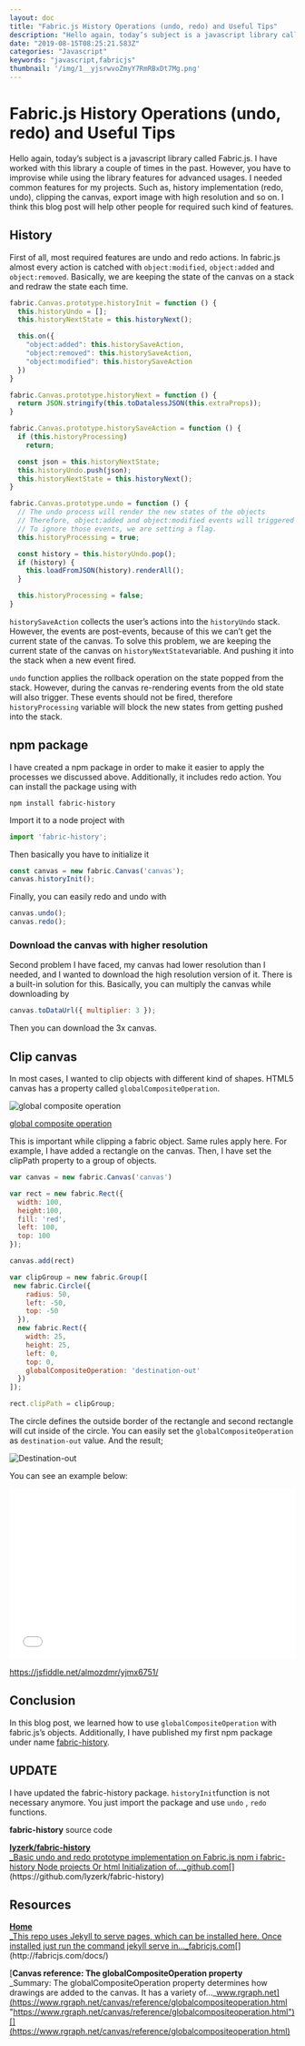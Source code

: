 ```yaml
---
layout: doc
title: "Fabric.js History Operations (undo, redo) and Useful Tips"
description: "Hello again, today’s subject is a javascript library called Fabric.js. I have worked with this library a couple of times in the past. However, you have to improvise while using the library features for advanced usages. I needed common features for my projects. Such as, history implementation (redo, undo), clipping the canvas, export image with high resolution and so on. I think this blog post will help other people for required such kind of features."
date: "2019-08-15T08:25:21.583Z"
categories: "Javascript"
keywords: "javascript,fabricjs"
thumbnail: '/img/1__yjsrwvoZmyY7RmRBxDt7Mg.png'
---
```


# Fabric.js History Operations (undo, redo) and Useful Tips

Hello again, today’s subject is a javascript library called Fabric.js. I have worked with this library a couple of times in the past. However, you have to improvise while using the library features for advanced usages. I needed common features for my projects. Such as, history implementation (redo, undo), clipping the canvas, export image with high resolution and so on. I think this blog post will help other people for required such kind of features.

## History

First of all, most required features are undo and redo actions. In fabric.js almost every action is catched with `object:modified`, `object:added` and `object:removed`. Basically, we are keeping the state of the canvas on a stack and redraw the state each time.

```javascript
fabric.Canvas.prototype.historyInit = function () {
  this.historyUndo = [];
  this.historyNextState = this.historyNext();

  this.on({
    "object:added": this.historySaveAction,
    "object:removed": this.historySaveAction,
    "object:modified": this.historySaveAction
  })
}

fabric.Canvas.prototype.historyNext = function () {
  return JSON.stringify(this.toDatalessJSON(this.extraProps));
}

fabric.Canvas.prototype.historySaveAction = function () {
  if (this.historyProcessing)
    return;

  const json = this.historyNextState;
  this.historyUndo.push(json);
  this.historyNextState = this.historyNext();
}

fabric.Canvas.prototype.undo = function () {
  // The undo process will render the new states of the objects
  // Therefore, object:added and object:modified events will triggered again
  // To ignore those events, we are setting a flag.
  this.historyProcessing = true;

  const history = this.historyUndo.pop();
  if (history) {
    this.loadFromJSON(history).renderAll();
  }

  this.historyProcessing = false;
}
```

`historySaveAction` collects the user’s actions into the `historyUndo` stack. However, the events are post-events, because of this we can’t get the current state of the canvas. To solve this problem, we are keeping the current state of the canvas on `historyNextState`variable. And pushing it into the stack when a new event fired.

`undo` function applies the rollback operation on the state popped from the stack. However, during the canvas re-rendering events from the old state will also trigger. These events should not be fired, therefore `historyProcessing` variable will block the new states from getting pushed into the stack.

## npm package

I have created a npm package in order to make it easier to apply the processes we discussed above. Additionally, it includes redo action. You can install the package using with

```shell
npm install fabric-history
```

Import it to a node project with

```js
import 'fabric-history';
```

Then basically you have to initialize it

```js
const canvas = new fabric.Canvas('canvas');  
canvas.historyInit();
```

Finally, you can easily redo and undo with

```js
canvas.undo();  
canvas.redo();
```

### Download the canvas with higher resolution

Second problem I have faced, my canvas had lower resolution than I needed, and I wanted to download the high resolution version of it. There is a built-in solution for this. Basically, you can multiply the canvas while downloading by

```js
canvas.toDataUrl({ multiplier: 3 });
```

Then you can download the 3x canvas.

## Clip canvas

In most cases, I wanted to clip objects with different kind of shapes. HTML5 canvas has a property called `globalCompositeOperation`.

![[global composite operation](https://www.rgraph.net/canvas/reference/globalcompositeoperation.html)](/img/1__yjsrwvoZmyY7RmRBxDt7Mg.png)

[global composite operation](https://www.rgraph.net/canvas/reference/globalcompositeoperation.html)

This is important while clipping a fabric object. Same rules apply here. For example, I have added a rectangle on the canvas. Then, I have set the clipPath property to a group of objects.

```js
var canvas = new fabric.Canvas('canvas')

var rect = new fabric.Rect({
  width: 100,
  height:100,
  fill: 'red',
  left: 100,
  top: 100
});

canvas.add(rect)

var clipGroup = new fabric.Group([
 new fabric.Circle({
    radius: 50,
    left: -50,
    top: -50
  }),
  new fabric.Rect({
    width: 25,
    height: 25,
    left: 0,
    top: 0,
    globalCompositeOperation: 'destination-out'
  })
]);

rect.clipPath = clipGroup;
```

The circle defines the outside border of the rectangle and second rectangle will cut inside of the circle. You can easily set the `globalCompositeOperation` as `destination-out` value. And the result;

![Destination-out](/img/1__uU9cD4GsTzVKbVWe8Mhd4A.png)

You can see an example below:


<iframe width="100%" height="300" src="//jsfiddle.net/almozdmr/yjmx6751/embedded/" allowfullscreen="allowfullscreen" allowpaymentrequest frameborder="0"></iframe>

https://jsfiddle.net/almozdmr/yjmx6751/


## Conclusion

In this blog post, we learned how to use `globalCompositeOperation` with fabric.js’s objects. Additionally, I have published my first npm package under name [fabric-history](https://www.npmjs.com/package/fabric-history).

## UPDATE

I have updated the fabric-history package. `historyInit`function is not necessary anymore. You just import the package and use `undo` , `redo` functions.

**fabric-history** source code

[**lyzerk/fabric-history**  
_Basic undo and redo prototype implementation on Fabric.js npm i fabric-history Node projects Or html Initialization of…_github.com](https://github.com/lyzerk/fabric-history "https://github.com/lyzerk/fabric-history")[](https://github.com/lyzerk/fabric-history)

## Resources

[**Home**  
_This repo uses Jekyll to serve pages, which can be installed here. Once installed just run the command jekyll serve in…_fabricjs.com](http://fabricjs.com/docs/ "http://fabricjs.com/docs/")[](http://fabricjs.com/docs/)

[**Canvas reference: The globalCompositeOperation property**  
_Summary: The globalCompositeOperation property determines how drawings are added to the canvas. It has a variety of…_www.rgraph.net](https://www.rgraph.net/canvas/reference/globalcompositeoperation.html "https://www.rgraph.net/canvas/reference/globalcompositeoperation.html")[](https://www.rgraph.net/canvas/reference/globalcompositeoperation.html)